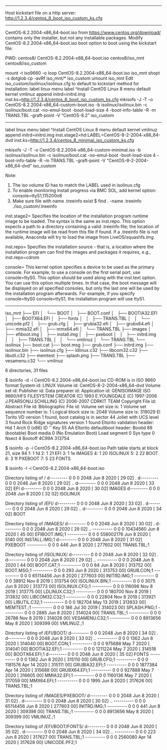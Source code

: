 
---

Host kickstart file on a http server:
http://1.2.3.4/centos_8_boot_iso_custom_ks.cfg

---

CentOS-8.2.2004-x86_64-boot.iso from https://www.centos.org/download/ contains only the installer, but not any installable packages.
Modify CentOS-8.2.2004-x86_64-boot.iso boot option to boot using the kickstart file:

PWD: centos8/
CentOS-8.2.2004-x86_64-boot.iso
centos8/iso_mnt
centos8/iso_custom

mount -t iso9660 -o loop CentOS-8.2.2004-x86_64-boot.iso iso_mnt
shopt -s dotglob
cp -avRf iso_mnt/* iso_custom
umount iso_mnt
Edit iso_custom/isolinux/isolinux.cfg to default to kickstart method for installation:
    label linux
      menu label ^Install CentOS Linux 8
      menu default
      kernel vmlinuz
      append initrd=initrd.img inst.ks=http://1.2.3.4/centos_8_boot_iso_custom_ks.cfg
mkisofs -J -T -o CentOS-8.2.2004-x86_64-custom-boot.iso -b isolinux/isolinux.bin -c isolinux/boot.cat -no-emul-boot -boot-load-size 4 -boot-info-table -R -m TRANS.TBL -graft-point -V “CentOS-8.2” iso_custom

---

label linux
  menu label ^Install CentOS Linux 8
  menu default
  kernel vmlinuz
  append initrd=initrd.img inst.stage2=hd:LABEL=CentOS-8-2-2004-x86_64-dvd inst.ks=http://1.2.3.4/centos_8_minimal_iso_custom_ks.cfg
  
mkisofs -J -T -o CentOS-8.2.2004-x86_64-custom-minimal.iso -b isolinux/isolinux.bin -c isolinux/boot.cat -no-emul-boot -boot-load-size 4 -boot-info-table -R -m TRANS.TBL -graft-point -V “CentOS-8-2-2004-x86_64-dvd” iso_custom
  
Note: 
1. The iso volume ID has to match the LABEL used in isolinux.cfg
2. To enable monitoring install progress via BMC SOL, add kernel option: console=ttyS1,115200n8
3. Make sure file with name .treeinfo exist
$ find . -name .treeinfo
./iso_custom/.treeinfo

inst.stage2=
    Specifies the location of the installation program runtime image to be loaded. The syntax is the same as inst.repo. This option expects a path to a directory containing a valid .treeinfo file; the location of the runtime image will be read from this file if found. If a .treeinfo file is not available, Anaconda will try to load the image from LiveOS/squashfs.img. 

inst.repo=
    Specifies the installation source - that is, a location where the installation program can find the images and packages it requires, e.g., inst.repo=cdrom
    
console=
    This kernel option specifies a device to be used as the primary console. For example, to use a console on the first serial port, use console=ttyS0. This option should be used along with the inst.text option.
    You can use this option multiple times. In that case, the boot message will be displayed on all specified consoles, but only the last one will be used by the installation program afterwards. For example, if you specify console=ttyS0 console=ttyS1, the installation program will use ttyS1. 

---

iso_mnt
├── EFI
│   └── BOOT
│       ├── BOOT.conf
│       ├── BOOTIA32.EFI
│       ├── BOOTX64.EFI
│       ├── fonts
│       │   ├── TRANS.TBL
│       │   └── unicode.pf2
│       ├── grub.cfg
│       ├── grubia32.efi
│       ├── grubx64.efi
│       ├── mmia32.efi
│       ├── mmx64.efi
│       └── TRANS.TBL
├── images
│   ├── efiboot.img
│   ├── install.img
│   ├── pxeboot
│   │   ├── initrd.img
│   │   ├── TRANS.TBL
│   │   └── vmlinuz
│   └── TRANS.TBL
└── isolinux
    ├── boot.cat
    ├── boot.msg
    ├── grub.conf
    ├── initrd.img
    ├── isolinux.bin
    ├── isolinux.cfg
    ├── ldlinux.c32
    ├── libcom32.c32
    ├── libutil.c32
    ├── memtest
    ├── splash.png
    ├── TRANS.TBL
    ├── vesamenu.c32
    └── vmlinuz

6 directories, 31 files

$ isoinfo -d -i CentOS-8.2.2004-x86_64-boot.iso
CD-ROM is in ISO 9660 format
System id: LINUX
Volume id: CentOS-8-2-2004-x86_64-dvd
Volume set id: 
Publisher id: 
Data preparer id: 
Application id: GENISOIMAGE ISO 9660/HFS FILESYSTEM CREATOR (C) 1993 E.YOUNGDALE (C) 1997-2006 J.PEARSON/J.SCHILLING (C) 2006-2007 CDRKIT TEAM
Copyright File id: 
Abstract File id: 
Bibliographic File id: 
Volume set size is: 1
Volume set sequence number is: 1
Logical block size is: 2048
Volume size is: 319029
El Torito VD version 1 found, boot catalog is in sector 44
Joliet with UCS level 3 found
Rock Ridge signatures version 1 found
Eltorito validation header:
    Hid 1
    Arch 0 (x86)
    ID ''
    Key 55 AA
    Eltorito defaultboot header:
        Bootid 88 (bootable)
        Boot media 0 (No Emulation Boot)
        Load segment 0
        Sys type 0
        Nsect 4
        Bootoff 4C99A 313754

$ isoinfo -p -i CentOS-8.2.2004-x86_64-boot.iso
Path table starts at block 21, size 94
   1:    1 1d 
   2:    1 21 EFI
   3:    1 1e IMAGES
   4:    1 20 ISOLINUX
   5:    2 22 BOOT
   6:    3 1f PXEBOOT
   7:    5 23 FONTS

$ isoinfo -l -i CentOS-8.2.2004-x86_64-boot.iso

Directory listing of /
d---------   0    0    0            2048 Jun  8 2020 [     29 02]  . 
d---------   0    0    0            2048 Jun  8 2020 [     29 02]  .. 
d---------   0    0    0            2048 Jun  8 2020 [     33 02]  EFI 
d---------   0    0    0            2048 Jun  8 2020 [     30 02]  IMAGES 
d---------   0    0    0            2048 Jun  8 2020 [     32 02]  ISOLINUX 

Directory listing of /EFI/
d---------   0    0    0            2048 Jun  8 2020 [     33 02]  . 
d---------   0    0    0            2048 Jun  8 2020 [     29 02]  .. 
d---------   0    0    0            2048 Jun  8 2020 [     34 02]  BOOT 

Directory listing of /IMAGES/
d---------   0    0    0            2048 Jun  8 2020 [     30 02]  . 
d---------   0    0    0            2048 Jun  8 2020 [     29 02]  .. 
----------   0    0    0        10434560 Jun  8 2020 [     45 00]  EFIBOOT.IMG;1 
----------   0    0    0       558002176 Jun  8 2020 [   5140 00]  INSTALL.IMG;1 
d---------   0    0    0            2048 Jun  8 2020 [     31 02]  PXEBOOT 
----------   0    0    0             446 Jun  8 2020 [ 277602 00]  TRANS.TBL;1 

Directory listing of /ISOLINUX/
d---------   0    0    0            2048 Jun  8 2020 [     32 02]  . 
d---------   0    0    0            2048 Jun  8 2020 [     29 02]  .. 
----------   0    0    0            2048 Jun  8 2020 [     44 00]  BOOT.CAT;1 
----------   0    0    0              84 Jun  8 2020 [ 313752 00]  BOOT.MSG;1 
----------   0    0    0             293 Jun  8 2020 [ 313753 00]  GRUB.CON;1 
----------   0    0    0        65114456 Jun  8 2020 [ 277603 00]  INITRD.IMG;1 
----------   0    0    0           38912 Nov  8 2019 [ 313754 00]  ISOLINUX.BIN;1 
----------   0    0    0            3075 Jun  8 2020 [ 313773 00]  ISOLINUX.CFG;1 
----------   0    0    0          116096 Nov  8 2019 [ 313775 00]  LDLINUX.C32;1 
----------   0    0    0          180700 Nov  8 2019 [ 313832 00]  LIBCOM32.C32;1 
----------   0    0    0           22804 Nov  8 2019 [ 313921 00]  LIBUTIL.C32;1 
----------   0    0    0          182704 May 13 2019 [ 313933 00]  MEMTEST.;1 
----------   0    0    0             186 Jul 30 2019 [ 314023 00]  SPLASH.PNG;1 
----------   0    0    0            2885 Jun  8 2020 [ 314024 00]  TRANS.TBL;1 
----------   0    0    0           26788 Nov  8 2019 [ 314026 00]  VESAMENU.C32;1 
----------   0    0    0         8913656 May  8 2020 [ 309399 00]  VMLINUZ.;1 

Directory listing of /EFI/BOOT/
d---------   0    0    0            2048 Jun  8 2020 [     34 02]  . 
d---------   0    0    0            2048 Jun  8 2020 [     33 02]  .. 
----------   0    0    0            1362 Jun  8 2020 [ 314040 00]  BOOT.CON;1 
----------   0    0    0          975688 May  7 2020 [ 314041 00]  BOOTIA32.EFI;1 
----------   0    0    0         1211224 May  7 2020 [ 314518 00]  BOOTX64.EFI;1 
d---------   0    0    0            2048 Jun  8 2020 [     35 02]  FONTS 
----------   0    0    0            1362 Jun  8 2020 [ 315110 00]  GRUB.CFG;1 
----------   0    0    0         1181576 Apr 14 2020 [ 315111 00]  GRUBIA32.EFI;1 
----------   0    0    0         1877384 Apr 14 2020 [ 315688 00]  GRUBX64.EFI;1 
----------   0    0    0          927888 May  7 2020 [ 316605 00]  MMIA32.EFI;1 
----------   0    0    0         1160136 May  7 2020 [ 317059 00]  MMX64.EFI;1 
----------   0    0    0            1995 Jun  8 2020 [ 317626 00]  TRANS.TBL;1 

Directory listing of /IMAGES/PXEBOOT/
d---------   0    0    0            2048 Jun  8 2020 [     31 02]  . 
d---------   0    0    0            2048 Jun  8 2020 [     30 02]  .. 
----------   0    0    0        65114456 Jun  8 2020 [ 277603 00]  INITRD.IMG;1 
----------   0    0    0             441 Jun  8 2020 [ 309398 00]  TRANS.TBL;1 
----------   0    0    0         8913656 May  8 2020 [ 309399 00]  VMLINUZ.;1 

Directory listing of /EFI/BOOT/FONTS/
d---------   0    0    0            2048 Jun  8 2020 [     35 02]  . 
d---------   0    0    0            2048 Jun  8 2020 [     34 02]  .. 
----------   0    0    0             223 Jun  8 2020 [ 317627 00]  TRANS.TBL;1 
----------   0    0    0         2560080 Apr 14 2020 [ 317628 00]  UNICODE.PF2;1 


